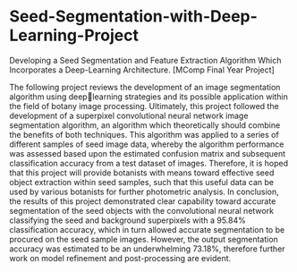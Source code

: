 # Seed-Segmentation-with-Deep-Learning-Project
Developing a Seed Segmentation and Feature Extraction Algorithm Which Incorporates a Deep-Learning Architecture. [MComp Final Year Project]

The following project reviews the development of an image segmentation algorithm using deeplearning strategies and its possible application within the field of botany image processing. Ultimately, 
this project followed the development of a superpixel convolutional neural network image segmentation 
algorithm, an algorithm which theoretically should combine the benefits of both techniques. This 
algorithm was applied to a series of different samples of seed image data, whereby the algorithm 
performance was assessed based upon the estimated confusion matrix and subsequent classification 
accuracy from a test dataset of images. Therefore, it is hoped that this project will provide botanists 
with means toward effective seed object extraction within seed samples, such that this useful data can 
be used by various botanists for further photometric analysis. In conclusion, the results of this project 
demonstrated clear capability toward accurate segmentation of the seed objects with the convolutional 
neural network classifying the seed and background superpixels with a 95.84% classification accuracy, 
which in turn allowed accurate segmentation to be procured on the seed sample images. However, the 
output segmentation accuracy was estimated to be an underwhelming 73.18%, therefore further work 
on model refinement and post-processing are evident.
